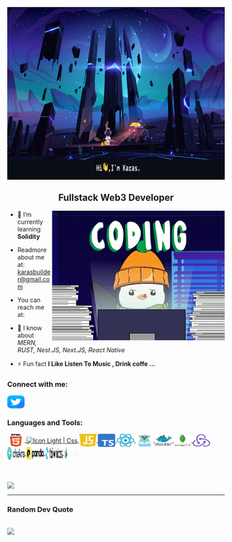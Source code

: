 
<picture>
<img align="center" src="assets/banner.png" alt="Banner Karas" height="400px" width="100%" />
</picture>

<h2 align="center">Fullstack Web3 Developer</h3>
<picture>
    <img  align="right" width='400px' alt="Coding Karas" src="assets/gif/giphy.gif" alt="Linked link of Karas"/>
</picture>

<p align='left'>

- 🌱 I’m currently learning **Solidity**

- Readmore about me at: karasbuilder@gmail.com
- You can reach me at: 
- 💬 I know about _MERN, RUST, Nest.JS, Next.JS, React Native_
- ⚡ Fun fact **I Like Listen To Music , Drink coffe ...**
</p>

<h3 align="left">Connect with me:</h3>
<p align="left">
<a href="https://twitter.com/karas_builder"  target=”_blank” rel=”noreferrer”>
  <picture>
    <img align="center" src="assets/social/twitter.svg" alt="Twitter link of Karas" height="30" width="40" />
  </picture>
</a>
</p>
<h3 align="left">Languages and Tools:</h3>
<p align="left">

<a href='#'>
<img align="center" src="assets/languages/light/html5-original.svg" alt="Icon Light | HTML " height="30" width="40" />
</a>
<a href='#'>
  <picture>
    <source align="center" media="(prefers-color-scheme: dark)" srcset='assets/languages/dark/css.svg' height="30" width="40"/>
    <image align="center" src='assets/languages/light/css.svg' alt="Icon Light | Css" height="30" width="40"/>
  </picture>
</a>
<a href='https://www.w3schools.com/js/' target='_blank'>
 <picture>
  <source align="center" media="(prefers-color-scheme: dark)" srcset='assets/languages/dark/javascript.svg' height="30" width="40"/>
  <img align="center" src="assets/languages/light/javascript.svg" alt="Icon Light | Javascript" height="30" width="40" />
 </picture>
</a>

<a href="https://react.dev/" target="_blank">
  <picture>
    <img align="center" src="assets/languages/light/typescript.svg" alt="Icon Light | Typescript " height="30" width="40" />
  </picture>
</a>
<a href="https://www.typescriptlang.org/" >
  <picture>
    <img align="center" src="assets/languages/light/reactjs.svg" alt="Icon Light | React JS Icon" height="30" width="40" />
  </picture>
</a>
<a href="https://vuejs.org/" >
  <picture>
    <img align="center" src="assets/languages/light/vuejs.svg" alt="Icon Light | Vuejs" height="30" width="40" />
  </picture>
</a>

<a href="https://www.docker.com/" >
  <picture>
    <img align="center" src="assets/languages/light/docker.svg" alt="Icon Light | Docker" height="30" width="40" />
  </picture>
</a>
<a href="https://www.mongodb.com/" >
  <picture>
    <img align="center" src="assets/languages/light/mongodb-original.svg" alt="Icon | Mongodb" height="30" width="40" />
  </picture>
</a>
<a href="https://redux.js.org/" >
  <picture>
    <img align="center" src="assets/languages/light/redux.svg" alt="Icon Light | Redux" height="30" width="40" />
  </picture>
</a>
<a href='https://chakra-ui.com/' target=”_blank” rel=”noreferrer”>
 <picture>
  <source align="center" media="(prefers-color-scheme: dark)" srcset='assets/languages/dark/chakra.svg' height="30" width="40" alt="Icon Dark | Chakra" />
  <img align="center" src="assets/languages/light/chakra.svg" alt="Icon Light | Chakra" height="30" width="40" />
 </picture>
</a>

<a href='https://panda-css.com/' target='_blank'>
<picture>
  <source align="center" media="(prefers-color-scheme: dark)" srcset='assets/languages/dark/panda-css.svg' height="30" width="40" alt="Icon Dark | Panda Css"/>
  <img align="center" src="assets/languages/light/panda-css.svg" alt="Icon Light | Panda Css" height="30" width="40" />
 </picture>
</a>
<a href='https://tailwindcss.com/' target='_blank'>
<picture>
  <source align="center" media="(prefers-color-scheme: dark)" srcset='assets/languages/dark/tailwind-css.svg' height="30" width="40" lt="Icon Dark | Tailwind Css"/>
  <img align="center" src="assets/languages/light/tailwind-css.svg" alt="Icon Light | Tailwind Css" height="30" width="40" />
 </picture>
</a>

<a href='https://www.highcharts.com/' target='_blank'>
<picture>
  <img align="center" src="assets/languages/light/highchart.svg" alt="Icon | Highchart" height="30" width="40" />
 </picture>
</a>
</p>
<br />

<br />
<img align="center" src="https://github-readme-stats.vercel.app/api?username=karasbuilder&show_icons=true&theme=transparent" />

---

### Random Dev Quote

## ![](https://quotes-github-readme.vercel.app/api?type=horizontal&theme=radical)

